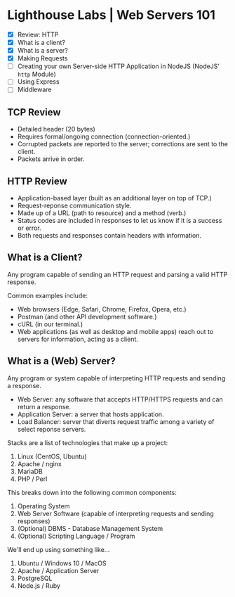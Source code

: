 # Lighthouse Labs | Web Servers 101

* [X] Review: HTTP
* [X] What is a client?
* [X] What is a server?
* [X] Making Requests
* [ ] Creating your own Server-side HTTP Application in NodeJS (NodeJS' `http` Module)
* [ ] Using Express
* [ ] Middleware

## TCP Review

* Detailed header (20 bytes)
* Requires formal/ongoing connection (connection-oriented.)
* Corrupted packets are reported to the server; corrections are sent to the client.
* Packets arrive in order.

## HTTP Review

* Application-based layer (built as an additional layer on top of TCP.)
* Request-reponse communication style.
* Made up of a URL (path to resource) and a method (verb.)
* Status codes are included in responses to let us know if it is a success or error.
* Both requests and responses contain headers with information.

## What is a Client?

Any program capable of sending an HTTP request and parsing a valid HTTP response.

Common examples include:

* Web browsers (Edge, Safari, Chrome, Firefox, Opera, etc.)
* Postman (and other API development software.)
* cURL (in our terminal.)
* Web applications (as well as desktop and mobile apps) reach out to servers for information, acting as a client.

## What is a (Web) Server?

Any program or system capable of interpreting HTTP requests and sending a response.

* Web Server: any software that accepts HTTP/HTTPS requests and can return a response.
* Application Server: a server that hosts application.
* Load Balancer: server that diverts request traffic among a variety of select reponse servers.

Stacks are a list of technologies that make up a project:

1. Linux (CentOS, Ubuntu)
2. Apache / nginx
3. MariaDB
4. PHP / Perl

This breaks down into the following common components:

1. Operating System
2. Web Server Software (capable of interpreting requests and sending responses)
3. (Optional) DBMS - Database Management System
4. (Optional) Scripting Language / Program

We'll end up using something like...

1. Ubuntu / Windows 10 / MacOS
2. Apache / Application Server
3. PostgreSQL
4. Node.js / Ruby
